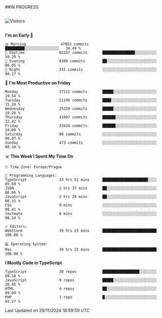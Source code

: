 ##IN PROGRESS
##
![Visitors](https://komarev.com/ghpvc/?username=petrbui&style=for-the-badge&label=Visitors+👀)



##
<!--
[![My GitHub stats](https://github-readme-stats.vercel.app/api?username=petrbui&theme=github_dark)](https://github.com/anuraghazra/github-readme-stats)

[![My wakatime stats](https://github-readme-stats.vercel.app/api/wakatime?username=petrbui&theme=github_dark)](https://github.com/anuraghazra/github-readme-stats)
-->
<!--START_SECTION:waka-->
**I'm an Early 🐤** 

```text
🌞 Morning                47853 commits       █████████░░░░░░░░░░░░░░░░   34.49 % 
🌆 Daytime                82257 commits       ███████████████░░░░░░░░░░   59.29 % 
🌃 Evening                8390 commits        ██░░░░░░░░░░░░░░░░░░░░░░░   06.05 % 
🌙 Night                  231 commits         ░░░░░░░░░░░░░░░░░░░░░░░░░   00.17 % 
```
📅 **I'm Most Productive on Friday** 

```text
Monday                   27111 commits       █████░░░░░░░░░░░░░░░░░░░░   19.54 % 
Tuesday                  21199 commits       ████░░░░░░░░░░░░░░░░░░░░░   15.28 % 
Wednesday                25329 commits       █████░░░░░░░░░░░░░░░░░░░░   18.26 % 
Thursday                 31097 commits       ██████░░░░░░░░░░░░░░░░░░░   22.42 % 
Friday                   33424 commits       ██████░░░░░░░░░░░░░░░░░░░   24.09 % 
Saturday                 98 commits          ░░░░░░░░░░░░░░░░░░░░░░░░░   00.07 % 
Sunday                   473 commits         ░░░░░░░░░░░░░░░░░░░░░░░░░   00.34 % 
```


📊 **This Week I Spent My Time On** 

```text
🕑︎ Time Zone: Europe/Prague

💬 Programming Languages: 
TypeScript               33 hrs 51 mins      █████████████████████░░░░   85.89 % 
JSON                     2 hrs 37 mins       ██░░░░░░░░░░░░░░░░░░░░░░░   06.66 % 
JavaScript               2 hrs 29 mins       ██░░░░░░░░░░░░░░░░░░░░░░░   06.31 % 
CSS                      9 mins              ░░░░░░░░░░░░░░░░░░░░░░░░░   00.41 % 
textmate                 8 mins              ░░░░░░░░░░░░░░░░░░░░░░░░░   00.34 % 

🔥 Editors: 
WebStorm                 39 hrs 25 mins      █████████████████████████   100.00 % 

💻 Operating System: 
Mac                      39 hrs 25 mins      █████████████████████████   100.00 % 
```

**I Mostly Code in TypeScript** 

```text
TypeScript               30 repos            █████████████████░░░░░░░░   68.18 % 
JavaScript               9 repos             █████░░░░░░░░░░░░░░░░░░░░   20.45 % 
HTML                     4 repos             ██░░░░░░░░░░░░░░░░░░░░░░░   09.09 % 
PHP                      1 repo              █░░░░░░░░░░░░░░░░░░░░░░░░   02.27 % 
```




 Last Updated on 29/11/2024 18:59:59 UTC
<!--END_SECTION:waka-->
